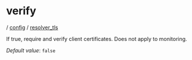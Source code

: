 # verify

/ [config](/reference/config/index.md) / [resolver_tls](/reference/config/config/resolver_tls/index.md) 

If true, require and verify client certificates. Does not apply to monitoring.

*Default value*: `false`
